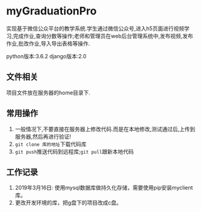# myGraduationPro
实现基于微信公众平台的教学系统.学生通过微信公众号,进入h5页面进行视频学习,完成作业,查询分数等操作;老师和管理员在web后台管理系统中,发布视频,发布作业,批改作业,导入导出表格等操作.

python版本:3.6.2
django版本:2.0

## 文件相关
项目文件放在服务器的home目录下.

## 常用操作
1. 一般情况下,不要直接在服务器上修改代码.而是在本地修改,测试通过后,上传到服务器,然后再进行验证!
1. `git clone 库的地址`下载代码库
1. `git push`推送代码到远程库;`git pull`跟新本地代码

## 工作记录

1. 2019年3月16日: 使用mysql数据库做持久化存储，需要使用pip安装myclient库。
2. 更改开发环境的库，把g盘下的项目改成c盘。
